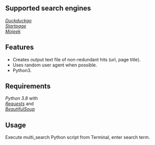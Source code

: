 ## Supported search engines  

_[Duckduckgo](https://duckduckgo.com)_  
_[Startpage](https://www.startpage.com)_  
_[Mojeek](https://www.mojeek.com)_  

## Features  

 - Creates output text file of non-redundant hits (url, page title).
 - Uses random user agent when possible.
 - Python3.  

## Requirements  

_Python 3.8_ with  
_[Requests](http://docs.python-requests.org/en/master/)_ and  
_[BeautifulSoup](https://www.crummy.com/software/BeautifulSoup/bs4/doc/)_  


## Usage  
Execute multi_search Python script from Terminal, enter search term.
